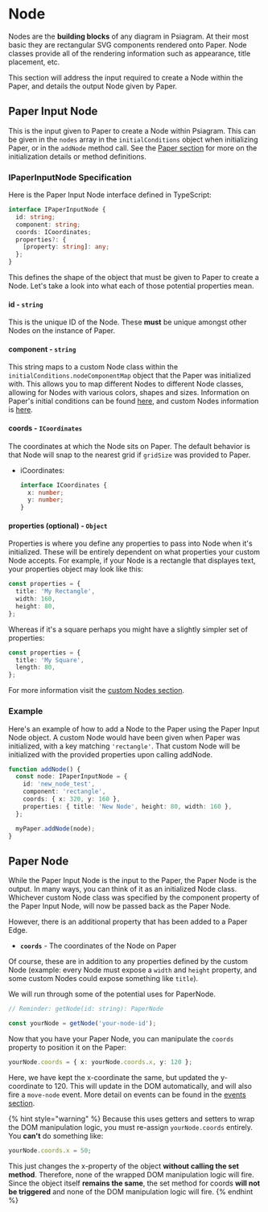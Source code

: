 # Node

Nodes are the **building blocks** of any diagram in Psiagram. At their most basic they are rectangular SVG components rendered onto Paper. Node classes provide all of the rendering information such as appearance, title placement, etc.

This section will address the input required to create a Node within the Paper, and details the output Node given by Paper.

## Paper Input Node

This is the input given to Paper to create a Node within Psiagram. This can be given in the `nodes` array in the `initialConditions` object when initializing Paper, or in the `addNode` method call. See the [Paper section](paper.md) for more on the initialization details or method definitions.

### IPaperInputNode Specification

Here is the Paper Input Node interface defined in TypeScript:

```typescript
interface IPaperInputNode {
  id: string;
  component: string;
  coords: ICoordinates;
  properties?: {
    [property: string]: any;
  };
}
```

This defines the shape of the object that must be given to Paper to create a Node. Let's take a look into what each of those potential properties mean.

#### id - `string`

This is the unique ID of the Node. These **must** be unique amongst other Nodes on the instance of Paper.

#### component - `string`

This string maps to a custom Node class within the `initialConditions.nodeComponentMap` object that the Paper was initialized with. This allows you to map different Nodes to different Node classes, allowing for Nodes with various colors, shapes and sizes. Information on Paper's initial conditions can be found [here](paper.md), and custom Nodes information is [here](../in-depth/custom-nodes.md).

#### coords - `ICoordinates`

The coordinates at which the Node sits on Paper. The default behavior is that Node will snap to the nearest grid if `gridSize` was provided to Paper.

* iCoordinates:

  ```typescript
  interface ICoordinates {
    x: number;
    y: number;
  }
  ```

#### properties \(optional\) - `Object`

Properties is where you define any properties to pass into Node when it's initialized. These will be entirely dependent on what properties your custom Node accepts. For example, if your Node is a rectangle that displayes text, your properties object may look like this:

```typescript
const properties = {
  title: 'My Rectangle',
  width: 160,
  height: 80,
};
```

Whereas if it's a square perhaps you might have a slightly simpler set of properties:

```typescript
const properties = {
  title: 'My Square',
  length: 80,
};
```

For more information visit the [custom Nodes section](../in-depth/custom-nodes.md).

### Example

Here's an example of how to add a Node to the Paper using the Paper Input Node object. A custom Node would have been given when Paper was initialized, with a key matching `'rectangle'`. That custom Node will be initialized with the provided properties upon calling addNode.

```typescript
function addNode() {
  const node: IPaperInputNode = {
    id: 'new_node_test',
    component: 'rectangle',
    coords: { x: 320, y: 160 },
    properties: { title: 'New Node', height: 80, width: 160 },
  };

  myPaper.addNode(node);
}
```

## Paper Node

While the Paper Input Node is the input to the Paper, the Paper Node is the output. In many ways, you can think of it as an initialized Node class. Whichever custom Node class was specified by the component property of the Paper Input Node, will now be passed back as the Paper Node.

However, there is an additional property that has been added to a Paper Edge.

* **`coords`** - The coordinates of the Node on Paper

Of course, these are in addition to any properties defined by the custom Node \(example: every Node must expose a `width` and `height` property, and some custom Nodes could expose something like `title`\).

We will run through some of the potential uses for PaperNode.

```typescript
// Reminder: getNode(id: string): PaperNode

const yourNode = getNode('your-node-id');
```

Now that you have your Paper Node, you can manipulate the `coords` property to position it on the Paper:

```typescript
yourNode.coords = { x: yourNode.coords.x, y: 120 };
```

Here, we have kept the x-coordinate the same, but updated the y-coordinate to 120. This will update in the DOM automatically, and will also fire a `move-node` event. More detail on events can be found in the [events section](../in-depth/events.md).

{% hint style="warning" %}
Because this uses getters and setters to wrap the DOM manipulation logic, you must re-assign `yourNode.coords` entirely. You **can't** do something like:

```typescript
yourNode.coords.x = 50;
```

This just changes the x-property of the object **without calling the set method**. Therefore, none of the wrapped DOM manipulation logic will fire. Since the object itself **remains the same**, the set method for coords **will not be triggered** and none of the DOM manipulation logic will fire.
{% endhint %}

